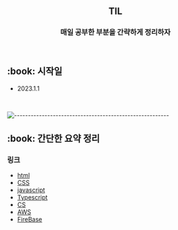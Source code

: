 <h2 align="center"> TIL </h1>
<h3 align="center"> 매일 공부한 부분을 간략하게 정리하자 </h3> 
<br />

<h2 id="프로젝트소개"> :book: 시작일 </h2>

- 2023.1.1

  <br />

![--------------------------------------------------------](https://raw.githubusercontent.com/andreasbm/readme/master/assets/lines/rainbow.png)

<h2 id="프로젝트소개"> :book: 간단한 요약 정리 </h2>

### 링크

- [html](https://github.com/Yelihi/TIL-Network/tree/main/Html)
- [CSS](https://github.com/Yelihi/TIL-Network/tree/main/CSS)
- [javascript](https://github.com/Yelihi/TIL-Network/tree/main/javascript)
- [Typescript](https://github.com/Yelihi/TIL-Network/tree/main/typescript)
- [CS](https://github.com/Yelihi/TIL-Network/tree/main/CS)
- [AWS](https://github.com/Yelihi/TIL-Network/tree/main/AWS)
- [FireBase](https://github.com/Yelihi/TIL-Network/tree/main/FireBase)
